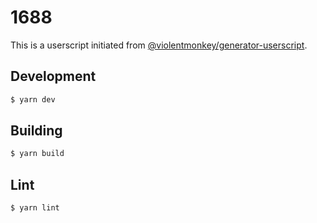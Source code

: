 # 1688

This is a userscript initiated from [@violentmonkey/generator-userscript](https://github.com/violentmonkey/generator-userscript).

## Development

``` sh
$ yarn dev
```

## Building

```sh
$ yarn build
```

## Lint

``` sh
$ yarn lint
```
